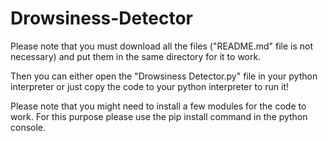 # Drowsiness-Detector
Please note that you must download all the files ("README.md" file is not necessary) and put them in the same directory for it to work.

Then you can either open the "Drowsiness Detector.py" file in your python interpreter or just copy the code to your python interpreter to run it!

Please note that you might need to install a few modules for the code to work. For this purpose please use the pip install command in the python console.
